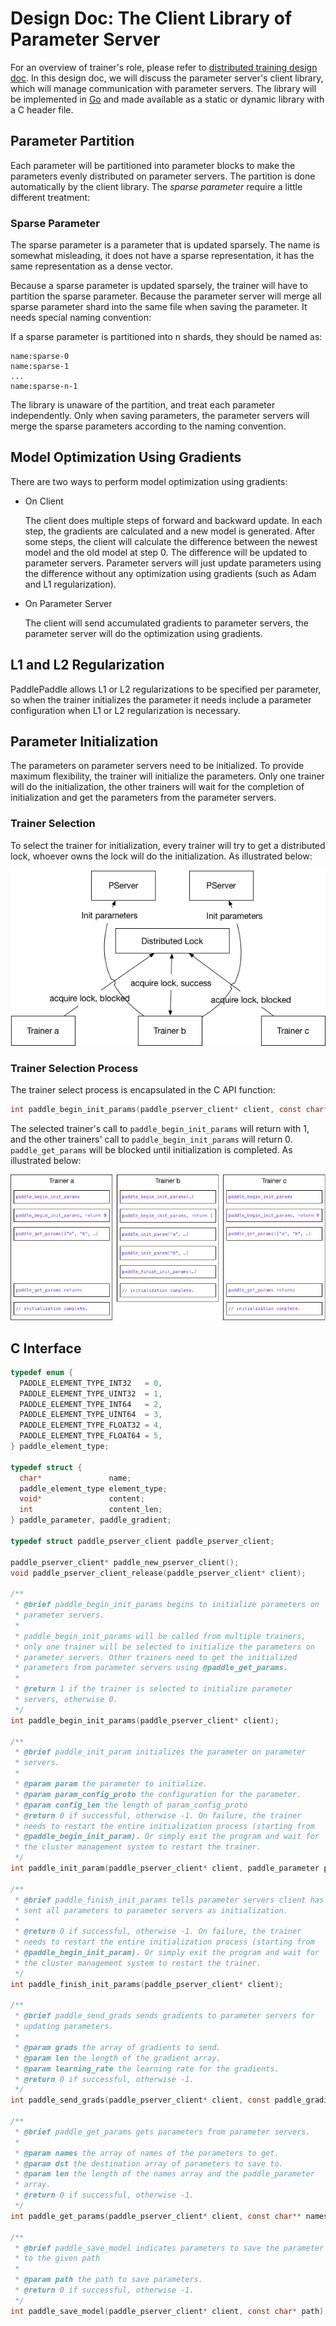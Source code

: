 # Design Doc: The Client Library of Parameter Server

For an overview of trainer's role, please refer to [distributed training design doc](README.md). In this design doc, we will discuss the parameter server's client library, which will manage communication with parameter servers. The library will be implemented in [Go](https://golang.org/) and made available as a static or dynamic library with a C header file.

## Parameter Partition

Each parameter will be partitioned into parameter blocks to make the parameters evenly distributed on parameter servers. The partition is done automatically by the client library. The *sparse parameter* require a little different treatment:

### Sparse Parameter

The sparse parameter is a parameter that is updated sparsely. The name is somewhat misleading, it does not have a sparse representation, it has the same representation as a dense vector.

Because a sparse parameter is updated sparsely, the trainer will have to partition the sparse parameter. Because the parameter server will merge all sparse parameter shard into the same file when saving the parameter. It needs special naming convention:

If a sparse parameter is partitioned into n shards, they should be named as:

```text
name:sparse-0
name:sparse-1
...
name:sparse-n-1
```

The library is unaware of the partition, and treat each parameter independently. Only when saving parameters, the parameter servers will merge the sparse parameters according to the naming convention.

## Model Optimization Using Gradients

There are two ways to perform model optimization using gradients:

- On Client

  The client does multiple steps of forward and backward update. In each step, the gradients are calculated and a new model is generated. After some steps, the client will calculate the difference between the newest model and the old model at step 0. The difference will be updated to parameter servers. Parameter servers will just update parameters using the difference without any optimization using gradients (such as Adam and L1 regularization).

- On Parameter Server

  The client will send accumulated gradients to parameter servers, the parameter server will do the optimization using gradients.

## L1 and L2 Regularization

PaddlePaddle allows L1 or L2 regularizations to be specified per parameter, so when the trainer initializes the parameter it needs include a parameter configuration when L1 or L2 regularization is necessary.

## Parameter Initialization

The parameters on parameter servers need to be initialized. To provide maximum flexibility, the trainer will initialize the parameters. Only one trainer will do the initialization, the other trainers will wait for the completion of initialization and get the parameters from the parameter servers.

### Trainer Selection

To select the trainer for initialization, every trainer will try to get a distributed lock, whoever owns the lock will do the initialization. As illustrated below:

<img src="./src/init_lock.png">

### Trainer Selection Process

The trainer select process is encapsulated in the C API function:
```c
int paddle_begin_init_params(paddle_pserver_client* client, const char* config_proto);
```
The selected trainer's call to `paddle_begin_init_params` will return with 1, and the other trainers' call to `paddle_begin_init_params` will return 0. `paddle_get_params` will be blocked until initialization is completed. As illustrated below:

<img src="./src/pserver_init.png">

## C Interface

```c
typedef enum {
  PADDLE_ELEMENT_TYPE_INT32   = 0,
  PADDLE_ELEMENT_TYPE_UINT32  = 1,
  PADDLE_ELEMENT_TYPE_INT64   = 2,
  PADDLE_ELEMENT_TYPE_UINT64  = 3,
  PADDLE_ELEMENT_TYPE_FLOAT32 = 4,
  PADDLE_ELEMENT_TYPE_FLOAT64 = 5,
} paddle_element_type;

typedef struct {
  char*               name;
  paddle_element_type element_type;
  void*               content;
  int                 content_len;
} paddle_parameter, paddle_gradient;

typedef struct paddle_pserver_client paddle_pserver_client;

paddle_pserver_client* paddle_new_pserver_client();
void paddle_pserver_client_release(paddle_pserver_client* client);

/**
 * @brief paddle_begin_init_params begins to initialize parameters on
 * parameter servers.
 *
 * paddle_begin_init_params will be called from multiple trainers,
 * only one trainer will be selected to initialize the parameters on
 * parameter servers. Other trainers need to get the initialized
 * parameters from parameter servers using @paddle_get_params.
 *
 * @return 1 if the trainer is selected to initialize parameter
 * servers, otherwise 0.
 */
int paddle_begin_init_params(paddle_pserver_client* client);

/**
 * @brief paddle_init_param initializes the parameter on parameter
 * servers.
 *
 * @param param the parameter to initialize.
 * @param param_config_proto the configuration for the parameter.
 * @param config_len the length of param_config_proto
 * @return 0 if successful, otherwise -1. On failure, the trainer
 * needs to restart the entire initialization process (starting from
 * @paddle_begin_init_param). Or simply exit the program and wait for
 * the cluster management system to restart the trainer.
 */
int paddle_init_param(paddle_pserver_client* client, paddle_parameter param, const unsigned char* param_config_proto, int config_len);

/**
 * @brief paddle_finish_init_params tells parameter servers client has
 * sent all parameters to parameter servers as initialization.
 *
 * @return 0 if successful, otherwise -1. On failure, the trainer
 * needs to restart the entire initialization process (starting from
 * @paddle_begin_init_param). Or simply exit the program and wait for
 * the cluster management system to restart the trainer.
 */
int paddle_finish_init_params(paddle_pserver_client* client);

/**
 * @brief paddle_send_grads sends gradients to parameter servers for
 * updating parameters.
 *
 * @param grads the array of gradients to send.
 * @param len the length of the gradient array.
 * @param learning_rate the learning rate for the gradients.
 * @return 0 if successful, otherwise -1.
 */
int paddle_send_grads(paddle_pserver_client* client, const paddle_gradient* grads, int len);

/**
 * @brief paddle_get_params gets parameters from parameter servers.
 *
 * @param names the array of names of the parameters to get.
 * @param dst the destination array of parameters to save to.
 * @param len the length of the names array and the paddle_parameter
 * array.
 * @return 0 if successful, otherwise -1.
 */
int paddle_get_params(paddle_pserver_client* client, const char** names, paddle_parameter* dst, int len);

/**
 * @brief paddle_save_model indicates parameters to save the parameter
 * to the given path
 *
 * @param path the path to save parameters.
 * @return 0 if successful, otherwise -1.
 */
int paddle_save_model(paddle_pserver_client* client, const char* path);
```
